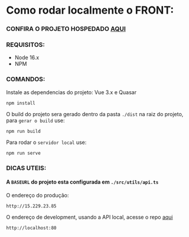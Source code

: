 <h1>Como rodar localmente o FRONT: </h1>
<h3>CONFIRA O PROJETO HOSPEDADO <a href="http://front-scaleao-teste.s3-website-sa-east-1.amazonaws.com/dashboard">AQUI<a></h3>
<h3>REQUISITOS:</h3>
<ul>
<li>Node 16.x</li>
<li>NPM</li>
</ul>
<h3>COMANDOS:</h3>
<p>Instale as dependencias do projeto: Vue 3.x e Quasar</p>

```
npm install
```

<p>O build do projeto sera gerado dentro da pasta <code>./dist</code> na raiz do projeto, para <code>gerar o build</code> use:</p>

```
npm run build
```

<p>Para rodar o <code>servidor local</code> use:</p>

```
npm run serve
```

<h3>DICAS UTEIS:</h3>

<h4>A <code>BASEURL</code> do projeto esta configurada em <code>./src/utils/api.ts</code></h4>
<p>O endereço do produção:</p>

```
http://15.229.23.85
```

<p>O endereço de development, usando a API local, acesse o repo <a href="https://github.com/scaleao/back-scaleao-teste#como-rodar-localmente-a-api-">aqui</a></p>

```
http://localhost:80
```